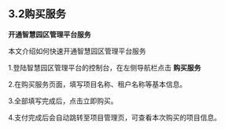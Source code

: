 ## 3.2购买服务

**开通智慧园区管理平台服务**

本文介绍如何快速开通智慧园区管理平台服务

1.登陆智慧园区管理平台的控制台，在左侧导航栏点击 **购买服务**

2.在购买服务页面，填写项目名称、租户名称等基本信息。

3.全部填写完成后，点击立即购买。

4.支付完成后会自动跳转至项目管理页，可查看本次购买的项目信息。
